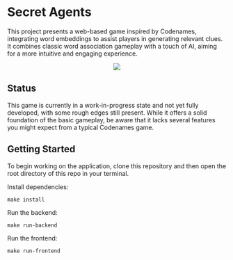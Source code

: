 # Secret Agents

This project presents a web-based game inspired by Codenames, integrating word embeddings to assist players in generating relevant clues. It combines classic word association gameplay with a touch of AI, aiming for a more intuitive and engaging experience.

<p align="center">
  <img src="images/example.gif" />
</p>

## Status

This game is currently in a work-in-progress state and not yet fully developed, with some rough edges still present. While it offers a solid foundation of the basic gameplay, be aware that it lacks several features you might expect from a typical Codenames game.

## Getting Started

To begin working on the application, clone this repository and then open the root directory of this repo in your terminal.

Install dependencies:

    make install

Run the backend:

    make run-backend

Run the frontend:

    make run-frontend
